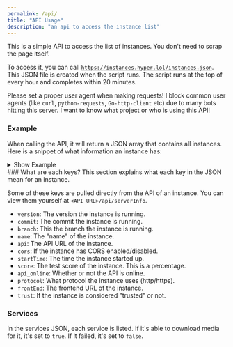 ```yaml
---
permalink: /api/
title: "API Usage"
description: "an api to access the instance list"
---
```

This is a simple API to access the list of instances. You don't need to scrap the page itself.

To access it, you can call <code>https://instances.hyper.lol/instances.json</code>. This JSON file is created when the script runs. The script runs at the top of every hour and completes within 20 minutes.

Please set a proper user agent when making requests! I block common user agents (like `curl`, `python-requests`, `Go-http-client` etc) due to many bots hitting this server. I want to know what project or who is using this API!

### Example
When calling the API, it will return a JSON array that contains all instances. Here is a snippet of what information an instance has:
<details>
<summary>Show Example</summary>
{% highlight json %}
{
  "trust": "safe",
  "api_online": true,
  "cors": 1,
  "commit": "05ba1f0",
  "services": {
    "youtube": true,
    "facebook": false,
    "rutube": true,
    "tumblr": true,
    "bilibili": false,
    "pinterest": true,
    "instagram": true,
    "soundcloud": true,
    "youtube_music": true,
    "odnoklassniki": true,
    "dailymotion": true,
    "snapchat": true,
    "twitter": true,
    "loom": true,
    "vimeo": true,
    "streamable": true,
    "vk": true,
    "tiktok": true,
    "reddit": true,
    "twitch_clips": true,
    "youtube_shorts": true,
    "vine": true
  },
  "version": "7.15",
  "branch": "current",
  "score": 90.9090909090909,
  "protocol": "https",
  "name": "kityune",
  "startTime": 1724088311229,
  "api": "api.cobalt.tools",
  "frontEnd": "cobalt.tools"
},
{% endhighlight %}
</details>
### What are each keys?
This section explains what each key in the JSON mean for an instance.

Some of these keys are pulled directly from the API of an instance. You can view them yourself at `<API URL>/api/serverInfo`.
* `version`: The version the instance is running.
* `commit`: The commit the instance is running.
* `branch`: This the branch the instance is running.
* `name`: The "name" of the instance.
* `api`: The API URL of the instance.
* `cors`: If the instance has CORS enabled/disabled.
* `startTime`: The time the instance started up.
* `score`: The test score of the instance. This is a percentage.
* `api_online`: Whether or not the API is online.
* `protocol`: What protocol the instance uses (http/https).
* `frontEnd`: The frontend URL of the instance.
* `trust`: If the instance is considered "trusted" or not.

### Services
In the services JSON, each service is listed. If it's able to download media for it, it's set to `true`. If it failed, it's set to `false`.